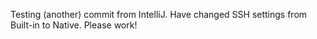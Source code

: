 Testing (another) commit from IntelliJ.  Have changed SSH settings from Built-in to Native.  Please work!